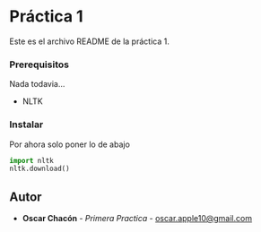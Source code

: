# Práctica 1
Este es el archivo README de la práctica 1.

### Prerequisitos
Nada todavia...

* NLTK


### Instalar
Por ahora solo poner lo de abajo
```Python
import nltk
nltk.download()
```

## Autor
* **Oscar Chacón** - *Primera Practica* - <oscar.apple10@gmail.com>